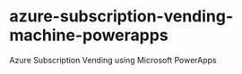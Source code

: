 # azure-subscription-vending-machine-powerapps
Azure Subscription Vending using Microsoft PowerApps
